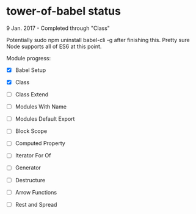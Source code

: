 # tower-of-babel status

9 Jan. 2017 - Completed through "Class"

Potentially sudo npm uninstall babel-cli -g after finishing this.
Pretty sure Node supports all of ES6 at this point.

Module progress:

- [x] Babel Setup

- [x] Class

- [ ] Class Extend

- [ ] Modules With Name

- [ ] Modules Default Export

- [ ] Block Scope

- [ ] Computed Property

- [ ] Iterator For Of

- [ ] Generator

- [ ] Destructure

- [ ] Arrow Functions

- [ ] Rest and Spread
